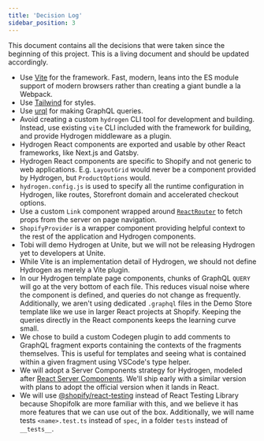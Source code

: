 ```yaml
---
title: 'Decision Log'
sidebar_position: 3
---
```


This document contains all the decisions that were taken since the beginning of this project. This is a living document and should be updated accordingly.

- Use [Vite](https://vitejs.dev/) for the framework. Fast, modern, leans into the ES module support of modern browsers rather than creating a giant bundle a la Webpack.
- Use [Tailwind](https://tailwindcss.com) for styles.
- Use [urql](https://formidable.com/open-source/urql/docs/) for making GraphQL queries.
- Avoid creating a custom `hydrogen` CLI tool for development and building. Instead, use existing `vite` CLI included with the framework for building, and provide Hydrogen middleware as a plugin.
- Hydrogen React components are exported and usable by other React frameworks, like Next.js and Gatsby.
- Hydrogen React components are specific to Shopify and not generic to web applications. E.g. `LayoutGrid` would never be a component provided by Hydrogen, but `ProductOptions` would.
- `hydrogen.config.js` is used to specify all the runtime configuration in Hydrogen, like routes, Storefront domain and accelerated checkout options.
- Use a custom `Link` component wrapped around [`ReactRouter`](https://reactrouter.com/) to fetch props from the server on page navigation.
- `ShopifyProvider` is a wrapper component providing helpful context to the rest of the application and Hydrogen components.
- Tobi will demo Hydrogen at Unite, but we will not be releasing Hydrogen yet to developers at Unite.
- While Vite is an implementation detail of Hydrogen, we should not define Hydrogen as merely a Vite plugin.
- In our Hydrogen template page components, chunks of GraphQL `QUERY` will go at the very bottom of each file. This reduces visual noise where the component is defined, and queries do not change as frequently. Additionally, we aren't using dedicated `.graphql` files in the Demo Store template like we use in larger React projects at Shopify. Keeping the queries directly in the React components keeps the learning curve small.
- We chose to build a custom Codegen plugin to add comments to GraphQL fragment exports containing the contexts of the fragments themselves. This is useful for templates and seeing what is contained within a given fragment using VSCode's type helper.
- We will adopt a Server Components strategy for Hydrogen, modeled after [React Server Components](https://reactjs.org/blog/2020/12/21/data-fetching-with-react-server-components.html). We'll ship early with a similar version with plans to adopt the official version when it lands in React.
- We will use [@shopify/react-testing](https://github.com/Shopify/quilt/tree/main/packages/react-testing) instead of React Testing Library because Shopifolk are more familiar with this, and we believe it has more features that we can use out of the box. Additionally, we will name tests `<name>.test.ts` instead of `spec`, in a folder `tests` instead of `__tests__`.
